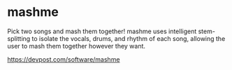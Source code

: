 # mashme

Pick two songs and mash them together! mashme uses intelligent stem-splitting to isolate the vocals, drums, and rhythm of each song, allowing the user to mash them together however they want.

https://devpost.com/software/mashme